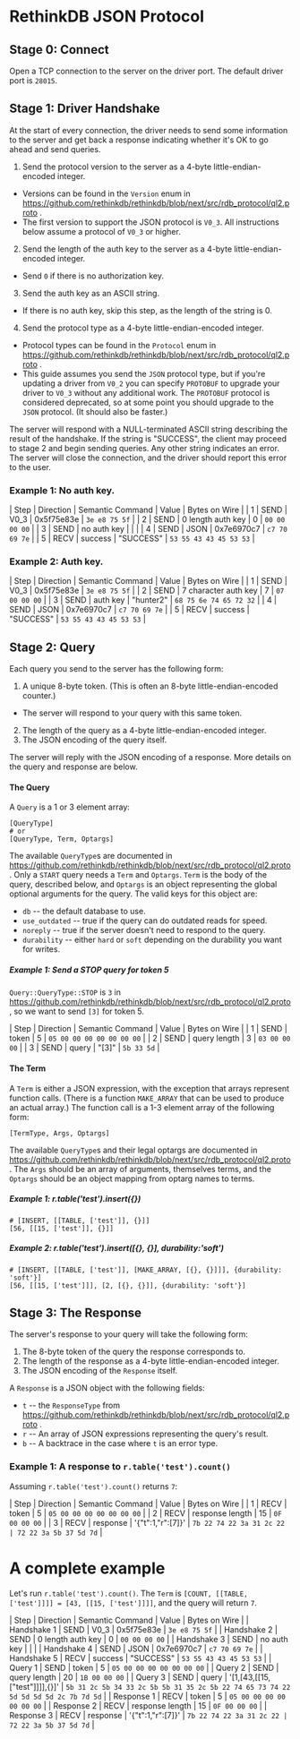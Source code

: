 # RethinkDB JSON Protocol

## Stage 0: Connect

Open a TCP connection to the server on the driver port.  The default
driver port is `28015`.

## Stage 1: Driver Handshake

At the start of every connection, the driver needs to send some
information to the server and get back a response indicating whether
it's OK to go ahead and send queries.

1. Send the protocol version to the server as a 4-byte little-endian-encoded integer.
  - Versions can be found in the `Version` enum in
    https://github.com/rethinkdb/rethinkdb/blob/next/src/rdb_protocol/ql2.proto
    .
  - The first version to support the JSON protocol is `V0_3`.  All
    instructions below assume a protocol of `V0_3` or higher.
2. Send the length of the auth key to the server as a 4-byte
  little-endian-encoded integer.
  - Send `0` if there is no authorization key.
3. Send the auth key as an ASCII string.
  - If there is no auth key, skip this step, as the length of the
    string is 0.
4. Send the protocol type as a 4-byte little-endian-encoded integer.
  - Protocol types can be found in the `Protocol` enum in
    https://github.com/rethinkdb/rethinkdb/blob/next/src/rdb_protocol/ql2.proto
    .
  - This guide assumes you send the `JSON` protocol type, but if
    you're updating a driver from `V0_2` you can specify `PROTOBUF` to
    upgrade your driver to `V0_3` without any additional work.  The
    `PROTOBUF` protocol is considered deprecated, so at some point you
    should upgrade to the `JSON` protocol.  (It should also be
    faster.)

The server will respond with a NULL-terminated ASCII string describing
the result of the handshake.  If the string is "SUCCESS", the client
may proceed to stage 2 and begin sending queries.  Any other string
indicates an error.  The server will close the connection, and the
driver should report this error to the user.

### Example 1: No auth key.

| Step | Direction | Semantic Command | Value | Bytes on Wire |
| 1 | SEND | V0_3 | 0x5f75e83e | `3e e8 75 5f` |
| 2 | SEND | 0 length auth key | 0 | `00 00 00 00` |
| 3 | SEND | no auth key | | |
| 4 | SEND | JSON | 0x7e6970c7 | `c7 70 69 7e` |
| 5 | RECV | success | "SUCCESS" | `53 55 43 43 45 53 53` |

### Example 2: Auth key.

| Step | Direction | Semantic Command | Value | Bytes on Wire |
| 1 | SEND | V0_3 | 0x5f75e83e | `3e e8 75 5f` |
| 2 | SEND | 7 character auth key | 7 | `07 00 00 00` |
| 3 | SEND | auth key | "hunter2" | `68 75 6e 74 65 72 32` |
| 4 | SEND | JSON | 0x7e6970c7 | `c7 70 69 7e` |
| 5 | RECV | success | "SUCCESS" | `53 55 43 43 45 53 53` |

## Stage 2: Query

Each query you send to the server has the following form:

1. A unique 8-byte token.  (This is often an 8-byte
  little-endian-encoded counter.)
  - The server will respond to your query with this same token.
2. The length of the query as a 4-byte little-endian-encoded integer.
3. The JSON encoding of the query itself.

The server will reply with the JSON encoding of a response.  More
details on the query and response are below.

#### The Query

A `Query` is a 1 or 3 element array:

```
[QueryType]
# or
[QueryType, Term, Optargs]
```

The available `QueryType`s are documented in
https://github.com/rethinkdb/rethinkdb/blob/next/src/rdb_protocol/ql2.proto
.  Only a `START` query needs a `Term` and
`Optargs`.  `Term` is the body of the query, described below, and
`Optargs` is an object representing the global optional arguments for
the query.  The valid keys for this object are:

* `db` -- the default database to use.
* `use_outdated` -- true if the query can do outdated reads for speed.
* `noreply` -- true if the server doesn't need to respond to the
  query.
* `durability` -- either `hard` or `soft` depending on the durability
  you want for writes.

##### Example 1: Send a STOP query for token 5

`Query::QueryType::STOP` is `3` in
https://github.com/rethinkdb/rethinkdb/blob/next/src/rdb_protocol/ql2.proto
, so we want to send `[3]` for token 5.

| Step | Direction | Semantic Command | Value | Bytes on Wire |
| 1 | SEND | token | 5 | `05 00 00 00 00 00 00 00` |
| 2 | SEND | query length | 3 | `03 00 00 00` |
| 3 | SEND | query | "[3]" | `5b 33 5d` |

#### The Term

A `Term` is either a JSON expression, with the exception that arrays
represent function calls.  (There is a function `MAKE_ARRAY` that can
be used to produce an actual array.)  The function call is a 1-3
element array of the following form:

```
[TermType, Args, Optargs]
```

The available `QueryType`s and their legal optargs are documented in
https://github.com/rethinkdb/rethinkdb/blob/next/src/rdb_protocol/ql2.proto
.  The `Args` should be an array of arguments, themselves terms, and
the `Optargs` should be an object mapping from optarg names to terms.

##### Example 1: r.table('test').insert({})

```
# [INSERT, [[TABLE, ['test']], {}]]
[56, [[15, ['test']], {}]]
```

##### Example 2: r.table('test').insert([{}, {}], durability:'soft')

```
# [INSERT, [[TABLE, ['test']], [MAKE_ARRAY, [{}, {}]]], {durability: 'soft'}]
[56, [[15, ['test']]], [2, [{}, {}]], {durability: 'soft'}]
```

## Stage 3: The Response

The server's response to your query will take the following form:

1. The 8-byte token of the query the response corresponds to.
2. The length of the response as a 4-byte little-endian-encoded
integer.
3. The JSON encoding of the `Response` itself.

A `Response` is a JSON object with the following fields:

* `t` -- the `ResponseType` from
  https://github.com/rethinkdb/rethinkdb/blob/next/src/rdb_protocol/ql2.proto
  .
* `r` -- An array of JSON expressions representing the query's result.
* `b` -- A backtrace in the case where `t` is an error type.

### Example 1: A response to `r.table('test').count()`

Assuming `r.table('test').count()` returns `7`:

| Step | Direction | Semantic Command | Value | Bytes on Wire |
| 1 | RECV | token | 5 | `05 00 00 00 00 00 00 00` |
| 2 | RECV | response length | 15 | `0F 00 00 00` |
| 3 | RECV | response | '{"t":1,"r":[7]}' | `7b 22 74 22 3a 31 2c 22 | 72 22 3a 5b 37 5d 7d` |

# A complete example

Let's run `r.table('test').count()`.  The `Term` is
`[COUNT, [[TABLE, ['test']]]] = [43, [[15, ['test']]]]`, and the query
will return `7`.

| Step | Direction | Semantic Command | Value | Bytes on Wire |
| Handshake 1 | SEND | V0_3 | 0x5f75e83e | `3e e8 75 5f` |
| Handshake 2 | SEND | 0 length auth key | 0 | `00 00 00 00` |
| Handshake 3 | SEND | no auth key | | |
| Handshake 4 | SEND | JSON | 0x7e6970c7 | `c7 70 69 7e` |
| Handshake 5 | RECV | success | "SUCCESS" | `53 55 43 43 45 53 53` |
| Query 1 | SEND | token | 5 | `05 00 00 00 00 00 00 00` |
| Query 2 | SEND | query length | 20 | `1B 00 00 00` |
| Query 3 | SEND | query | '[1,[43,[[15,["test"]]]],{}]' | `5b 31 2c 5b 34 33 2c 5b 5b 31 35 2c 5b 22 74 65 73 74 22 5d 5d 5d 5d 2c 7b 7d 5d` |
| Response 1 | RECV | token | 5 | `05 00 00 00 00 00 00 00` |
| Response 2 | RECV | response length | 15 | `0F 00 00 00` |
| Response 3 | RECV | response | '{"t":1,"r":[7]}' | `7b 22 74 22 3a 31 2c 22 | 72 22 3a 5b 37 5d 7d` |

